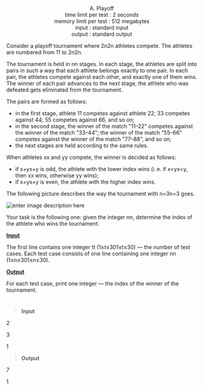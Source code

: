 <center>  A. Playoff</center>

<center>time limit per test : 2 seconds</center>

<center>memory limit per test : 512 megabytes</center>

<center>input : standard input</center>

<center>output : standard output</center>

Consider a playoff tournament where  2n2n  athletes compete. The athletes are numbered from  11  to  2n2n.

The tournament is held in  nn  stages. In each stage, the athletes are split into pairs in such a way that each athlete belongs exactly to one pair. In each pair, the athletes compete against each other, and exactly one of them wins. The winner of each pair advances to the next stage, the athlete who was defeated gets eliminated from the tournament.

The pairs are formed as follows:

-   in the first stage, athlete  11  competes against athlete  22;  33  competes against  44;  55  competes against  66, and so on;
-   in the second stage, the winner of the match "11–22" competes against the winner of the match "33–44"; the winner of the match "55–66" competes against the winner of the match "77–88", and so on;
-   the next stages are held according to the same rules.

When athletes  xx  and  yy  compete, the winner is decided as follows:

-   if  x+yx+y  is odd, the athlete with the lower index wins (i. e. if  x<yx<y, then  xx  wins, otherwise  yy  wins);
-   if  x+yx+y  is even, the athlete with the higher index wins.

The following picture describes the way the tournament with  n=3n=3  goes.

![enter image description here](https://espresso.codeforces.com/b4d1f5820e5d7709f5ae5211412e5a2be30315c5.png)

Your task is the following one: given the integer  nn, determine the index of the athlete who wins the tournament.

<u> **Input**</u> 

The first line contains one integer  tt  (1≤t≤301≤t≤30) — the number of test cases.
Each test case consists of one line containing one integer  nn  (1≤n≤301≤n≤30).  

 <U>**Output**</u>

For each test case, print one integer — the index of the winner of the tournament.      
#

>**Input**  

2  

3  

1  


>**Output** 

7  

1
